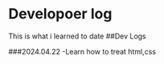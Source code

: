 # Developoer log
 This is what i learned to date
 ##Dev Logs

 ###2024.04.22
 -Learn how to treat html,css
